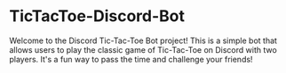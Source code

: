 # TicTacToe-Discord-Bot
Welcome to the Discord Tic-Tac-Toe Bot project! This is a simple bot that allows users to play the classic game of Tic-Tac-Toe on Discord with two players. It's a fun way to pass the time and challenge your friends!

